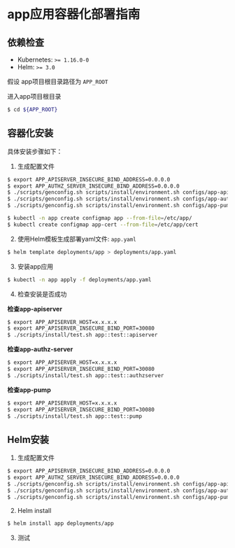 # app应用容器化部署指南

## 依赖检查

- Kubernetes: `>= 1.16.0-0`
- Helm: `>= 3.0`

假设 app项目根目录路径为 `APP_ROOT`

进入app项目根目录

```bash
$ cd ${APP_ROOT}
```

## 容器化安装

具体安装步骤如下：

1) 生成配置文件

```bash
$ export APP_APISERVER_INSECURE_BIND_ADDRESS=0.0.0.0
$ export APP_AUTHZ_SERVER_INSECURE_BIND_ADDRESS=0.0.0.0
$ ./scripts/genconfig.sh scripts/install/environment.sh configs/app-apiserver.yaml > deployments/app/configs/app-apiserver.yaml
$ ./scripts/genconfig.sh scripts/install/environment.sh configs/app-authz-server.yaml > deployments/app/configs/app-authz-server.yaml
$ ./scripts/genconfig.sh scripts/install/environment.sh configs/app-pump.yaml > deployments/app/configs/app-pump.yaml
```

```bash
$ kubectl -n app create configmap app --from-file=/etc/app/
$ kubectl create configmap app-cert --from-file=/etc/app/cert
```

2) 使用Helm模板生成部署yaml文件: `app.yaml`

```bash
$ helm template deployments/app > deployments/app.yaml
```

3) 安装app应用

```bash
$ kubectl -n app apply -f deployments/app.yaml
```

4) 检查安装是否成功

**检查app-apiserver**

```bash
$ export APP_APISERVER_HOST=x.x.x.x
$ export APP_APISERVER_INSECURE_BIND_PORT=30080
$ ./scripts/install/test.sh app::test::apiserver
```

**检查app-authz-server**

```bash
$ export APP_APISERVER_HOST=x.x.x.x
$ export APP_APISERVER_INSECURE_BIND_PORT=30080
$ ./scripts/install/test.sh app::test::authzserver
```

**检查app-pump**

```bash
$ export APP_APISERVER_HOST=x.x.x.x
$ export APP_APISERVER_INSECURE_BIND_PORT=30080
$ ./scripts/install/test.sh app::test::pump
```

## Helm安装

1) 生成配置文件

```bash
$ export APP_APISERVER_INSECURE_BIND_ADDRESS=0.0.0.0
$ export APP_AUTHZ_SERVER_INSECURE_BIND_ADDRESS=0.0.0.0
$ ./scripts/genconfig.sh scripts/install/environment.sh configs/app-apiserver.yaml > deployments/app/configs/app-apiserver.yaml
$ ./scripts/genconfig.sh scripts/install/environment.sh configs/app-authz-server.yaml > deployments/app/configs/app-authz-server.yaml
$ ./scripts/genconfig.sh scripts/install/environment.sh configs/app-pump.yaml > deployments/app/configs/app-pump.yaml
```

2) Helm install

```bash
$ helm install app deployments/app
```

3) 测试
